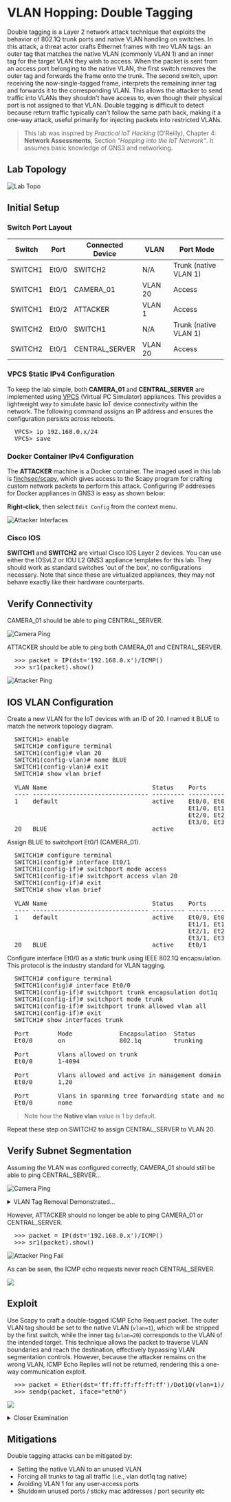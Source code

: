 # VLAN Hopping: Double Tagging
Double tagging is a Layer 2 network attack technique that exploits the behavior of 802.1Q trunk ports and native VLAN handling on switches. In this attack, a threat actor crafts Ethernet frames with two VLAN tags: an outer tag that matches the native VLAN (commonly VLAN 1) and an inner tag for the target VLAN they wish to access. When the packet is sent from an access port belonging to the native VLAN, the first switch removes the outer tag and forwards the frame onto the trunk. The second switch, upon receiving the now-single-tagged frame, interprets the remaining inner tag and forwards it to the corresponding VLAN. This allows the attacker to send traffic into VLANs they shouldn't have access to, even though their physical port is not assigned to that VLAN. Double tagging is difficult to detect because return traffic typically can't follow the same path back, making it a one-way attack, useful primarily for injecting packets into restricted VLANs.

> This lab was inspired by *Practical IoT Hacking* (O'Reilly), Chapter 4: **Network Assessments**, Section *"Hopping into the IoT Network"*. It assumes basic knowledge of GNS3 and networking.

## Lab Topology
![Lab Topo](assets/double-tagging-topo.png)

## Initial Setup
### Switch Port Layout
| Switch   | Port    | Connected Device | VLAN    | Port Mode             |
|----------|---------|------------------|---------|-----------------------|
| SWITCH1  | Et0/0   | SWITCH2          | N/A     | Trunk (native VLAN 1) |
| SWITCH1  | Et0/1   | CAMERA_01        | VLAN 20 | Access                |
| SWITCH1  | Et0/2   | ATTACKER         | VLAN 1  | Access                |
| SWITCH2  | Et0/0   | SWITCH1          | N/A     | Trunk (native VLAN 1) |
| SWITCH2  | Et0/1   | CENTRAL_SERVER   | VLAN 20 | Access                |

### VPCS Static IPv4 Configuration
To keep the lab simple, both **CAMERA_01** and **CENTRAL_SERVER** are implemented using [VPCS](https://docs.gns3.com/docs/emulators/vpcs/) (Virtual PC Simulator) appliances. This provides a lightweight way to simulate basic IoT device connectivity within the network. The following command assigns an IP address and ensures the configuration persists across reboots.
<pre>
  VPCS> ip 192.168.0.x/24
  VPCS> save
</pre>

### Docker Container IPv4 Configuration
The **ATTACKER** machine is a Docker container. The imaged used in this lab is [finchsec/scapy](https://hub.docker.com/r/finchsec/scapy), which gives access to the Scapy program for crafting custom network packets to perform this attack. Configuring IP addresses for Docker appliances in GNS3 is easy as shown below:

**Right-click**, then select `Edit Config` from the context menu.

![Attacker Interfaces](assets/attacker-interfaces.png)

### Cisco IOS
**SWITCH1** and **SWITCH2** are virtual Cisco IOS Layer 2 devices. You can use either the IOSvL2 or IOU L2 GNS3 appliance templates for this lab. They should work as standard switches 'out of the box', no configurations necessary. Note that since these are virtualized appliances, they may not behave exactly like their hardware counterparts.

## Verify Connectivity
CAMERA_01 should be able to ping CENTRAL_SERVER.

![Camera Ping](assets/camera-server-ping.gif)

ATTACKER should be able to ping both CAMERA_01 and CENTRAL_SERVER.
<pre>
  >>> packet = IP(dst='192.168.0.x')/ICMP()
  >>> sr1(packet).show()
</pre>
![Attacker Ping](assets/attacker-connectivity-verify.gif)

## IOS VLAN Configuration
Create a new VLAN for the IoT devices with an ID of 20. I named it BLUE to match the network topology diagram.
<pre>
  SWITCH1> enable
  SWITCH1# configure terminal
  SWITCH1(config)# vlan 20
  SWITCH1(config-vlan)# name BLUE
  SWITCH1(config-vlan)# exit
  SWITCH1# show vlan brief
  
  VLAN Name                             Status    Ports
  ---- -------------------------------- --------- -------------------------------
  1    default                          active    Et0/0, Et0/1, Et0/2, Et0/3
                                                  Et1/0, Et1/1, Et1/2, Et1/3
                                                  Et2/0, Et2/1, Et2/2, Et2/3
                                                  Et3/0, Et3/1, Et3/2, Et3/3
  20   BLUE                             active
</pre>

Assign BLUE to switchport Et0/1 (CAMERA_01).
<pre>
  SWITCH1# configure terminal
  SWITCH1(config)# interface Et0/1
  SWITCH1(config-if)# switchport mode access
  SWITCH1(config-if)# switchport access vlan 20
  SWITCH1(config-if)# exit
  SWITCH1# show vlan brief
  
  VLAN Name                             Status    Ports
  ---- -------------------------------- --------- -------------------------------
  1    default                          active    Et0/0, Et0/2, Et0/3, Et1/0
                                                  Et1/1, Et1/2, Et1/3, Et2/0
                                                  Et2/1, Et2/2, Et2/3, Et3/0
                                                  Et3/1, Et3/2, Et3/3
  20   BLUE                             active    Et0/1
</pre>

Configure interface Et0/0 as a static trunk using IEEE 802.1Q encapsulation. This protocol is the industry standard for VLAN tagging.
<pre>
  SWITCH1# configure terminal
  SWITCH1(config)# interface Et0/0
  SWITCH1(config-if)# switchport trunk encapsulation dot1q
  SWITCH1(config-if)# switchport mode trunk
  SWITCH1(config-if)# switchport trunk allowed vlan all
  SWITCH1(config-if)# exit
  SWITCH1# show interfaces trunk

  Port        Mode             Encapsulation  Status        Native vlan
  Et0/0       on               802.1q         trunking      1

  Port        Vlans allowed on trunk
  Et0/0       1-4094

  Port        Vlans allowed and active in management domain
  Et0/0       1,20

  Port        Vlans in spanning tree forwarding state and not pruned
  Et0/0       none
</pre>
> Note how the **Native vlan** value is 1 by default.

Repeat these step on SWITCH2 to assign CENTRAL_SERVER to VLAN 20.

## Verify Subnet Segmentation
Assuming the VLAN was configured correctly, CAMERA_01 should still be able to ping CENTRAL_SERVER...

![Camera Ping](assets/camera-server-ping.gif)

<details>
  <summary>
    VLAN Tag Removal Demonstrated...
  </summary>

  > Start a Wireshark capture on the link between SWITCH1 and SWITCH2. Then, initiate another ping from CAMERA_01 to CENTRAL_SERVER. In the `Packet Details` pane, observe that the switch inserts a 4-byte 802.1Q VLAN tag immediately after the Ethernet header, indicating the frame originated from a VLAN 20 access port.
  > 
  > ![Ping VLAN Tag](assets/wireshark-switch1-switch2-annotated.png)
  > 
  > As the packet is forwarded to its destination, SWITCH2 removes the VLAN tag before delivering it to the receiving device.
  >
  > ![Ping VLAN Tag Removed](assets/wireshark-switch2-server.png)
</details>

However, ATTACKER should no longer be able to ping CAMERA_01 or CENTRAL_SERVER.
<pre>
  >>> packet = IP(dst='192.168.0.x')/ICMP()
  >>> sr1(packet).show()
</pre>
![Attacker Ping Fail](assets/attacker-ping-fail.gif)

As can be seen, the ICMP echo requests never reach CENTRAL_SERVER.

![](assets/wireshark-server-segmentation.png)

## Exploit
Use Scapy to craft a double-tagged ICMP Echo Request packet. The outer VLAN tag should be set to the native VLAN (`vlan=1`), which will be stripped by the first switch, while the inner tag (`vlan=20`) corresponds to the VLAN of the intended target. This technique allows the packet to traverse VLAN boundaries and reach the destination, effectively bypassing VLAN segmentation controls. However, because the attacker remains on the wrong VLAN, ICMP Echo Replies will not be returned, rendering this a one-way communication exploit.

<pre>
  >>> packet = Ether(dst='ff:ff:ff:ff:ff:ff')/Dot1Q(vlan=1)/Dot1Q(vlan=20)/IP(dst='192.168.0.250')/ICMP()
  >>> sendp(packet, iface="eth0")
</pre>

![](assets/wireshark-double-tagging.gif)

<details>
  <summary>
    Closer Examination
  </summary>

  > Lorem ipsum.
  > 
  > ![](assets/wireshark-dt-request1-annotated.png)
  > 
  > Lorem ipsum.
  >
  > ![](assets/wireshark-dt-request2-annotated.png)
  >
  > Lorem ipsum.
  >
  > ![](assets/wireshark-dt-request3.png)
  >
  > Lorem ipsum.
  > 
  > ![](assets/wireshark-dt-response1.png)
  >
  > Lorem ipsum.
  >
  > ![](assets/wireshark-dt-response2-annotated.png)
  >
  > Lorem ipsum
  > 
  > ![](assets/wireshark-dt-response3.png)
</details>

## Mitigations
Double tagging attacks can be mitigated by:
- Setting the native VLAN to an unused VLAN
- Forcing all trunks to tag all traffic (i.e., vlan dot1q tag native)
- Avoiding VLAN 1 for any user-access ports
- Shutdown unused ports / sticky mac addresses / port security etc
